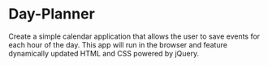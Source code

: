 # Day-Planner

Create a simple calendar application that allows the user to save events for each hour of the day. This app will run in the browser and feature dynamically updated HTML and CSS powered by jQuery.
